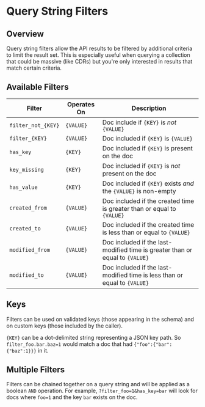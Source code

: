 # Query String Filters

## Overview

Query string filters allow the API results to be filtered by additional criteria to limit the result set. This is especially useful when querying a collection that could be massive (like CDRs) but you're only interested in results that match certain criteria.

## Available Filters

Filter | Operates On | Description
------ | ----------- | -----------
`filter_not_{KEY}` | `{VALUE}` | Doc include if `{KEY}` is *not* `{VALUE}`
`filter_{KEY}` | `{VALUE}` | Doc included if `{KEY}` is `{VALUE}`
`has_key` | `{KEY}` | Doc included if `{KEY}` is present on the doc
`key_missing` | `{KEY}` | Doc included if `{KEY}` is *not* present on the doc
`has_value` | `{KEY}` | Doc included if `{KEY}` exists *and* the `{VALUE}` is non-empty
`created_from` | `{VALUE}` | Doc included if the created time is greater than or equal to `{VALUE}`
`created_to` | `{VALUE}` | Doc included if the created time is less than or equal to `{VALUE}`
`modified_from` | `{VALUE}` | Doc included if the last-modified time is greater than or equal to `{VALUE}`
`modified_to` | `{VALUE}` | Doc included if the last-modified time is less than or equal to `{VALUE}`

## Keys

Filters can be used on validated keys (those appearing in the schema) and on custom keys (those included by the caller).

`{KEY}` can be a dot-delimited string representing a JSON key path. So `filter_foo.bar.baz=1` would match a doc that had `{"foo":{"bar":{"baz":1}}}` in it.

## Multiple Filters

Filters can be chained together on a query string and will be applied as a boolean `AND` operation. For example, `?filter_foo=1&has_key=bar` will look for docs where `foo=1` and the key `bar` exists on the doc.
